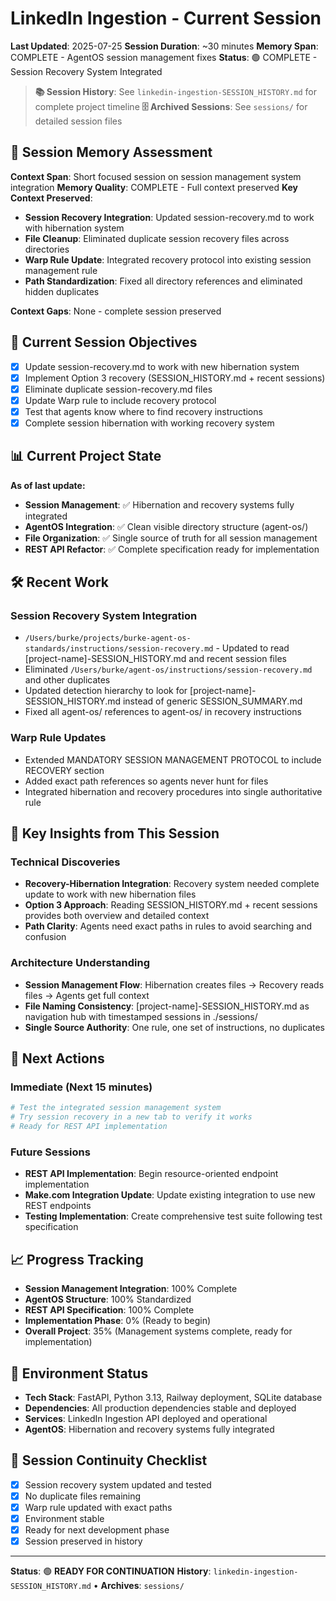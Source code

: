 # LinkedIn Ingestion - Current Session
**Last Updated**: 2025-07-25
**Session Duration**: ~30 minutes
**Memory Span**: COMPLETE - AgentOS session management fixes
**Status**: 🟢 COMPLETE - Session Recovery System Integrated

> **📚 Session History**: See `linkedin-ingestion-SESSION_HISTORY.md` for complete project timeline
> **🗄️ Archived Sessions**: See `sessions/` for detailed session files

## 🧠 **Session Memory Assessment**
**Context Span**: Short focused session on session management system integration
**Memory Quality**: COMPLETE - Full context preserved
**Key Context Preserved**:
- **Session Recovery Integration**: Updated session-recovery.md to work with hibernation system
- **File Cleanup**: Eliminated duplicate session recovery files across directories
- **Warp Rule Update**: Integrated recovery protocol into existing session management rule
- **Path Standardization**: Fixed all directory references and eliminated hidden duplicates

**Context Gaps**: None - complete session preserved

## 🎯 **Current Session Objectives**
- [x] Update session-recovery.md to work with new hibernation system  
- [x] Implement Option 3 recovery (SESSION_HISTORY.md + recent sessions)
- [x] Eliminate duplicate session-recovery.md files
- [x] Update Warp rule to include recovery protocol
- [x] Test that agents know where to find recovery instructions
- [x] Complete session hibernation with working recovery system

## 📊 **Current Project State**
**As of last update:**
- **Session Management**: ✅ Hibernation and recovery systems fully integrated
- **AgentOS Integration**: ✅ Clean visible directory structure (agent-os/)
- **File Organization**: ✅ Single source of truth for all session management
- **REST API Refactor**: ✅ Complete specification ready for implementation

## 🛠️ **Recent Work**

### Session Recovery System Integration
- `/Users/burke/projects/burke-agent-os-standards/instructions/session-recovery.md` - Updated to read [project-name]-SESSION_HISTORY.md and recent session files
- Eliminated `/Users/burke/agent-os/instructions/session-recovery.md` and other duplicates
- Updated detection hierarchy to look for [project-name]-SESSION_HISTORY.md instead of generic SESSION_SUMMARY.md
- Fixed all agent-os/ references to agent-os/ in recovery instructions

### Warp Rule Updates
- Extended MANDATORY SESSION MANAGEMENT PROTOCOL to include RECOVERY section
- Added exact path references so agents never hunt for files
- Integrated hibernation and recovery procedures into single authoritative rule

## 🧠 **Key Insights from This Session**

### Technical Discoveries
- **Recovery-Hibernation Integration**: Recovery system needed complete update to work with new hibernation files
- **Option 3 Approach**: Reading SESSION_HISTORY.md + recent sessions provides both overview and detailed context
- **Path Clarity**: Agents need exact paths in rules to avoid searching and confusion

### Architecture Understanding
- **Session Management Flow**: Hibernation creates files → Recovery reads files → Agents get full context
- **File Naming Consistency**: [project-name]-SESSION_HISTORY.md as navigation hub with timestamped sessions in ./sessions/
- **Single Source Authority**: One rule, one set of instructions, no duplicates

## 🚀 **Next Actions**

### Immediate (Next 15 minutes)
```bash
# Test the integrated session management system
# Try session recovery in a new tab to verify it works
# Ready for REST API implementation
```

### Future Sessions
- **REST API Implementation**: Begin resource-oriented endpoint implementation
- **Make.com Integration Update**: Update existing integration to use new REST endpoints  
- **Testing Implementation**: Create comprehensive test suite following test specification

## 📈 **Progress Tracking**
- **Session Management Integration**: 100% Complete
- **AgentOS Structure**: 100% Standardized
- **REST API Specification**: 100% Complete
- **Implementation Phase**: 0% (Ready to begin)
- **Overall Project**: 35% (Management systems complete, ready for implementation)

## 🔧 **Environment Status**
- **Tech Stack**: FastAPI, Python 3.13, Railway deployment, SQLite database
- **Dependencies**: All production dependencies stable and deployed
- **Services**: LinkedIn Ingestion API deployed and operational
- **AgentOS**: Hibernation and recovery systems fully integrated

## 🔄 **Session Continuity Checklist**
- [x] Session recovery system updated and tested
- [x] No duplicate files remaining
- [x] Warp rule updated with exact paths
- [x] Environment stable
- [x] Ready for next development phase
- [x] Session preserved in history

---
**Status**: 🟢 **READY FOR CONTINUATION**
**History**: `linkedin-ingestion-SESSION_HISTORY.md` • **Archives**: `sessions/`
